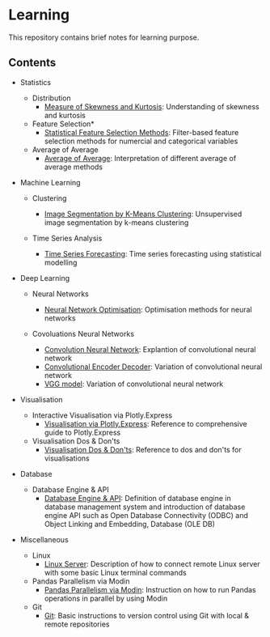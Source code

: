# Learning
This repository contains brief notes for learning purpose. 

## Contents
- Statistics
  - Distribution
    - [Measure of Skewness and Kurtosis](https://github.com/TravisH0301/learning/blob/master/skewness_kurtosis.md): Understanding of skewness and kurtosis
  - Feature Selection*
    - [Statistical Feature Selection Methods](https://github.com/TravisH0301/learning/blob/master/feature_selection_methods.md): Filter-based feature selection methods for numercial and categorical variables
  - Average of Average
    - [Average of Average](https://github.com/TravisH0301/learning/blob/master/avg_of_avg.md): Interpretation of different average of average methods
  
- Machine Learning
  - Clustering
    - [Image Segmentation by K-Means Clustering](https://github.com/TravisH0301/learning/blob/master/image_segmentation_with_k_means_clustering.md): Unsupervised image segmentation by k-means clustering
    
  - Time Series Analysis
    - [Time Series Forecasting](https://github.com/TravisH0301/learning/blob/master/time_series_forecasting.md): Time series forecasting using statistical modelling
  
- Deep Learning
  - Neural Networks
    - [Neural Network Optimisation](https://github.com/TravisH0301/learning/blob/master/neural_network_optimisation.md): Optimisation methods for neural networks
  
  - Covoluations Neural Networks
    - [Convolution Neural Network](https://github.com/TravisH0301/learning/blob/master/convolutional_neural_network.md): Explantion of convolutional neural network
    - [Convolutional Encoder Decoder](https://github.com/TravisH0301/learning/blob/master/convolutional_encoder_decoder.md): Variation of convolutional neural network
    - [VGG model](https://github.com/TravisH0301/learning/blob/master/vgg_model.md): Variation of convolutional neural network
 
 - Visualisation
   - Interactive Visualisation via Plotly.Express
     - [Visualisation via Plotly.Express](https://github.com/TravisH0301/learning/blob/master/viz_plotly_express.md): Reference to comprehensive guide to Plotly.Express
   - Visualisation Dos & Don'ts
     - [Visualisation Dos & Don'ts](https://github.com/TravisH0301/learning/blob/master/visualisation_dos_don'ts.md): Reference to dos and don'ts for visualisations
 
 - Database 
   - Database Engine & API
     - [Database Engine & API](https://github.com/TravisH0301/learning/blob/master/database_engine_api.md): Definition of database engine in database management system and introduction of database engine API such as Open Database Connectivity (ODBC) and Object Linking and Embedding, Database (OLE DB)
 
 - Miscellaneous
   - Linux
     - [Linux Server](https://github.com/TravisH0301/learning/blob/master/linux_server.md): Description of how to connect remote Linux server with some basic Linux terminal commands
   - Pandas Parallelism via Modin
     - [Pandas Parallelism via Modin](https://github.com/TravisH0301/learning/blob/master/pandas_parallelism_modin.md): Instruction on how to run Pandas operations in parallel by using Modin
   - Git
     - [Git](https://github.com/TravisH0301/learning/blob/master/git.md): Basic instructions to version control using Git with local & remote repositories
